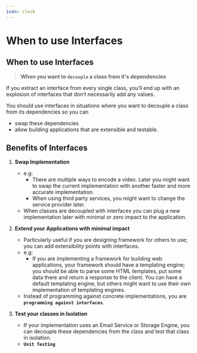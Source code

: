 ```yaml
---
icon: clock
---
```


# When to use Interfaces

## When to use Interfaces

> **When you want to `decouple` a class from it's dependencies**

If you extract an interface from every single class, you’ll end up with an explosion of interfaces that don’t necessarily add any values.&#x20;

You should use interfaces in situations where you want to decouple a class from its dependencies so you can&#x20;

* swap these dependencies
* allow building applications that are extensible and testable.

## Benefits of Interfaces&#x20;

1.  **Swap Implementation**

    * e.g:&#x20;
      * There are multiple ways to encode a video.  Later you might want to swap the current implementation with another faster and more accurate implementation.
      * When using third party services, you might want to change the service provider later.&#x20;
    * When classes are decoupled with interfaces you can plug a new implementation later with minimal or zero impact to the application.


2.  **Extend your Applications with minimal impact**

    * Particularly useful if you are designing framework for others to use; you can add extensibility points with interfaces.
    * e.g:
      * If you are implementing a framework for building web applications, your framework should have a templating engine; you should be able to parse some HTML templates, put some data there and return a response to the client. You can have a default templating engine, but others might want to use their own implementation of templating engines.
    * Instead of programming against concrete implementations, you are **`programming against interfaces`**.


3. **Test your classes in Isolation**
   * If your implementation uses an Email Service or Storage Engine, you can decouple these dependencies from the class and test that class in isolation.
   * **`Unit Testing`**

